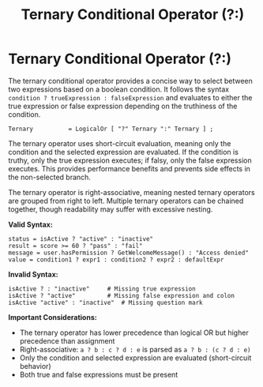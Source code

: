 ﻿---
layout: default
title: Ternary Conditional Operator (?:)
parent: Expressions
has_children: false
has_toc: false
permalink: /jyro/expressions/ternary/
---

# Ternary Conditional Operator (?:)

The ternary conditional operator provides a concise way to select between two expressions based on a boolean condition. It follows the syntax `condition ? trueExpression : falseExpression` and evaluates to either the true expression or false expression depending on the truthiness of the condition.

```
Ternary          = LogicalOr [ "?" Ternary ":" Ternary ] ;
```

The ternary operator uses short-circuit evaluation, meaning only the condition and the selected expression are evaluated. If the condition is truthy, only the true expression executes; if falsy, only the false expression executes. This provides performance benefits and prevents side effects in the non-selected branch.

The ternary operator is right-associative, meaning nested ternary operators are grouped from right to left. Multiple ternary operators can be chained together, though readability may suffer with excessive nesting.

**Valid Syntax:**
```jyro
status = isActive ? "active" : "inactive"
result = score >= 60 ? "pass" : "fail"
message = user.hasPermission ? GetWelcomeMessage() : "Access denied"
value = condition1 ? expr1 : condition2 ? expr2 : defaultExpr
```

**Invalid Syntax:**
```jyro
isActive ? : "inactive"     # Missing true expression
isActive ? "active"         # Missing false expression and colon
isActive "active" : "inactive"  # Missing question mark
```

**Important Considerations:**
- The ternary operator has lower precedence than logical OR but higher precedence than assignment
- Right-associative: `a ? b : c ? d : e` is parsed as `a ? b : (c ? d : e)`
- Only the condition and selected expression are evaluated (short-circuit behavior)
- Both true and false expressions must be present